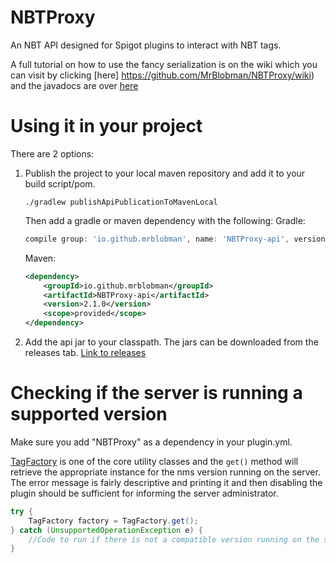 # NBTProxy
An NBT API designed for Spigot plugins to interact with NBT tags.

A full tutorial on how to use the fancy serialization is on the wiki which you can visit by clicking [here] https://github.com/MrBlobman/NBTProxy/wiki) and the javadocs are over [here](http://mrblobman.github.io/NBTProxy/docs/)

Using it in your project
========================

There are 2 options:

1.  Publish the project to your local maven repository and add it to your build script/pom.
    ```
    ./gradlew publishApiPublicationToMavenLocal
    ```
    Then add a gradle or maven dependency with the following:
    Gradle:
    ```gradle
    compile group: 'io.github.mrblobman', name: 'NBTProxy-api', version: '2.1.0'
    ```
    Maven:
    ```xml
    <dependency>
        <groupId>io.github.mrblobman</groupId>
        <artifactId>NBTProxy-api</artifactId>
        <version>2.1.0</version>
        <scope>provided</scope>
    </dependency>
    ```

2.  Add the api jar to your classpath. The jars can be downloaded from the releases tab. [Link to releases](https://github.com/MrBlobman/NBTProxy/releases)
   
Checking if the server is running a supported version
=====================================================

Make sure you add "NBTProxy" as a dependency in your plugin.yml.

[TagFactory](http://mrblobman.github.io/NBTProxy/docs/io/github/mrblobman/nbt/TagFactory.html) is one of the core utility classes and the `get()` method will retrieve the appropriate instance for the nms version running on the server. The error message is fairly descriptive and printing it and then disabling the plugin should be sufficient for informing the server administrator.
```java
try {
    TagFactory factory = TagFactory.get();
} catch (UnsupportedOperationException e) {
    //Code to run if there is not a compatible version running on the server
}
```